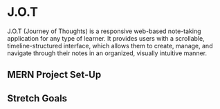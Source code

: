 # J.O.T

J.O.T (Journey of Thoughts) is a responsive web-based note-taking application for any type of learner. It provides users with a scrollable, 
timeline-structured interface, which allows them to create, manage, and navigate through their notes in an organized, visually intuitive manner.

## MERN Project Set-Up
## Stretch Goals
